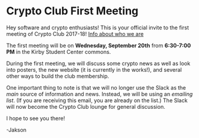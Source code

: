 # Crypto Club First Meeting

Hey software and crypto enthusiasts! This is your official invite to the first meeting of Crypto Club 2017-18! [Info about who we are](https://github.com/CryptoClubUMD/club-website/blob/master/welcome.md)

The first meeting will be on **Wednesday, September 20th** from **6:30-7:00 PM** in the Kirby Student Center commons.

During the first meeting, we will discuss some crypto news as well as look into posters, the new website (it is currently in the works!), and several other ways to build the club membership.

One important thing to note is that we will no longer use the Slack as the *main* source of information and news. Instead, we will be using an *emailing list*. (If you are receiving this email, you are already on the list.) The Slack will now become the Crypto Club lounge for general discussion.

I hope to see you there!

-Jakson
